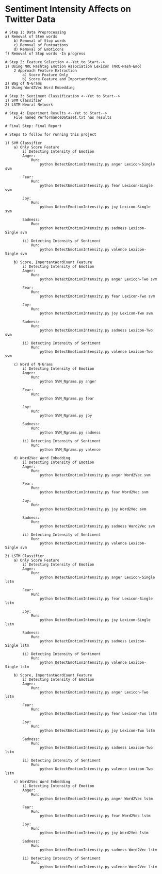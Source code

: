 # Sentiment Intensity Affects on Twitter Data
    
    # Step 1: Data Preprocessing
	a) Removal of Stem words
        b) Removal of Stop words
        c) Removal of Puntuations
        d) Removal of Emoticons
	f) Removal of Stop words -In progress
			
    # Step 2: Feature Selection <--Yet to Start-->
	1) Using NRC Hashtag Emotion Association Lexicon (NRC-Hash-Emo)
		2 Approach Feature Extraction
			a) Score Feature Only
			b) Score Feature and ImportantWordCount 
	2) Bag of N-Grams 
	3) Using Word2Vec Word Embedding
		
    # Step 3: Sentiment Classification <--Yet to Start-->
	1) SVM Classifier
	2) LSTM Neural Network
		
    # Step 4: Experiment Results <--Yet to Start-->
		File named PerformanceDataset.txt has results
		
    # Final Step: Final Report

	# Steps to follow for running this project
	
	1) SVM Classifier
		a) Only Score Feature
			i) Detecting Intensity of Emotion
			Anger:
				Run:
					python DetectEmotionIntensity.py anger Lexicon-Single svm
					
			Fear:
				Run:
					python DetectEmotionIntensity.py fear Lexicon-Single svm
					
			Joy:
				Run:
					python DetectEmotionIntensity.py joy Lexicon-Single svm
					
			Sadness:
				Run:
					python DetectEmotionIntensity.py sadness Lexicon-Single svm
				
			ii) Detecting Intensity of Sentiment
				Run:
					python DetectEmotionIntensity.py valence Lexicon-Single svm
				
		b) Score, ImportantWordCount Feature
			i) Detecting Intensity of Emotion
			Anger:
				Run:
					python DetectEmotionIntensity.py anger Lexicon-Two svm
					
			Fear:
				Run:
					python DetectEmotionIntensity.py fear Lexicon-Two svm
					
			Joy:
				Run:
					python DetectEmotionIntensity.py joy Lexicon-Two svm
					
			Sadness:
				Run:
					python DetectEmotionIntensity.py sadness Lexicon-Two svm
					
			ii) Detecting Intensity of Sentiment
				Run:
					python DetectEmotionIntensity.py valence Lexicon-Two svm
				
		c) Word of N-Grams
			i) Detecting Intensity of Emotion
			Anger:
				Run:
					python SVM_Ngrams.py anger
					
			Fear:
				Run:
					python SVM_Ngrams.py fear
					
			Joy:
				Run:
					python SVM_Ngrams.py joy
					
			Sadness:
				Run:
					python SVM_Ngrams.py sadness
					
			ii) Detecting Intensity of Sentiment
				Run:
					python SVM_Ngrams.py valence
				
		d) Word2Vec Word Embedding
			i) Detecting Intensity of Emotion
			Anger:
				Run:
					python DetectEmotionIntensity.py anger Word2Vec svm
					
			Fear:
				Run:
					python DetectEmotionIntensity.py fear Word2Vec svm
					
			Joy:
				Run:
					python DetectEmotionIntensity.py joy Word2Vec svm
					
			Sadness:
				Run:
					python DetectEmotionIntensity.py sadness Word2Vec svm
					
			ii) Detecting Intensity of Sentiment
				Run:
					python DetectEmotionIntensity.py valence Lexicon-Single svm
				
	2) LSTM Classifier
		a) Only Score Feature
			i) Detecting Intensity of Emotion
			Anger:
				Run:
					python DetectEmotionIntensity.py anger Lexicon-Single lstm
					
			Fear:
				Run:
					python DetectEmotionIntensity.py fear Lexicon-Single lstm
					
			Joy:
				Run:
					python DetectEmotionIntensity.py joy Lexicon-Single lstm
					
			Sadness:
				Run:
					python DetectEmotionIntensity.py sadness Lexicon-Single lstm
					
			ii) Detecting Intensity of Sentiment
				Run:
					python DetectEmotionIntensity.py valence Lexicon-Single lstm
				
		b) Score, ImportantWordCount Feature
			i) Detecting Intensity of Emotion
			Anger:
				Run:
					python DetectEmotionIntensity.py anger Lexicon-Two lstm
					
			Fear:
				Run:
					python DetectEmotionIntensity.py fear Lexicon-Two lstm
					
			Joy:
				Run:
					python DetectEmotionIntensity.py joy Lexicon-Two lstm
					
			Sadness:
				Run:
					python DetectEmotionIntensity.py sadness Lexicon-Two lstm
					
			ii) Detecting Intensity of Sentiment
				Run:
					python DetectEmotionIntensity.py valence Lexicon-Two lstm
				
		c) Word2Vec Word Embedding
			i) Detecting Intensity of Emotion
			Anger:
				Run:
					python DetectEmotionIntensity.py anger Word2Vec lstm
					
			Fear:
				Run:
					python DetectEmotionIntensity.py fear Word2Vec lstm
					
			Joy:
				Run:
					python DetectEmotionIntensity.py joy Word2Vec lstm
					
			Sadness:
				Run:
					python DetectEmotionIntensity.py sadness Word2Vec lstm
					
			ii) Detecting Intensity of Sentiment
				Run:
					python DetectEmotionIntensity.py valence Word2Vec lstm
				